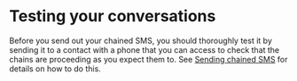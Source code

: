 # Testing your conversations

Before you send out your chained SMS, you should thoroughly test it by sending it to a contact with a phone that you can access to check that the chains are proceeding as you expect them to. See [Sending chained SMS](send.md) for details on how to do this.
